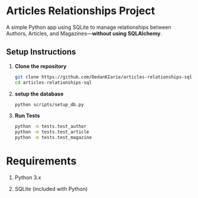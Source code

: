 # Articles Relationships Project

A simple Python app using SQLite to manage relationships between Authors, Articles, and Magazines—**without using SQLAlchemy**.

## Setup Instructions

1. **Clone the repository**
   ```bash
   git clone https://github.com/DedanKIarie/articles-relationships-sql
   cd articles-relationships-sql
2. **setup the database**
    ```bash
    python scripts/setup_db.py
3. **Run Tests**
    ```bash
    python -m tests.test_author
    python -m tests.test_article
    python -m tests.test_magazine

# Requirements
1. Python 3.x

2. SQLite (included with Python)